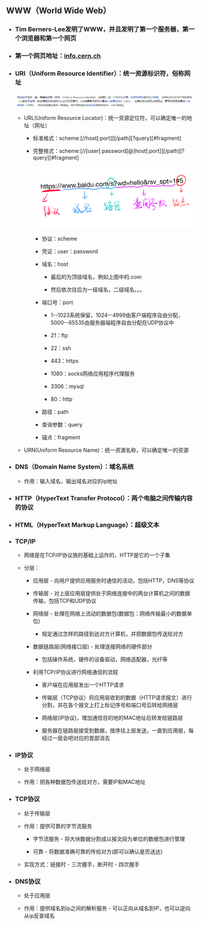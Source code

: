 ## WWW（**World Wide Web**）

* ### Tim Berners-Lee发明了WWW，并且发明了第一个服务器，第一个浏览器和第一个网页
* ### 第一个网页地址：[info.cern.ch](http://info.cern.ch/)
* ### URI（Uniform Resource Identifier）：统一资源标识符，俗称网址

  ![](/assets/URI.png)

  * URL\(Uniform Resource Locator\)：统一资源定位符，可以确定唯一的地址（网址）

    * 标准格式：scheme:\[//host\[:port\]\]\[/path\]\[?query\]\[\#fragment\]

    * 完整格式：scheme:\[//\[user\[:password\]@\]host\[:port\]\]\[/path\]\[?query\]\[\#fragment\]

      ![](/assets/URL.png)

      * 协议：scheme

      * 凭证：user：password

      * 域名：host

        * 最后的为顶级域名，例如上图中的.com

        * 然后依次往后为一级域名，二级域名。。。

      * 端口号：port

        * 1--1023系统保留，1024--4999由客户端程序自由分配，5000--65535由服务器端程序自由分配在UDP协议中

        * 21：ftp

        * 22：ssh

        * 443：https

        * 1080：socks网络应用程序代理服务

        * 3306：mysql

        * 80：http

      * 路径：path

      * 查询参数：query

      * 锚点：fragment

  * URN\(Uniform Resource Name\)：统一资源名称，可以确定唯一的资源

* ### DNS（Domain Name System）：域名系统

  * 作用：输入域名，输出域名对应的ip地址
* ### HTTP（HyperText Transfer Protocol）：两个电脑之间传输内容的协议
* ### HTML（HyperText Markup Language）：超级文本
* ### TCP/IP

  * 网络是在TCP/IP协议族的基础上运作的，HTTP是它的一个子集

  * 分层：

    * 应用层 - 向用户提供应用服务时通信的活动，包括HTTP，DNS等协议

    * 传输层 - 对上层应用层提供处于网络连接中的两台计算机之间的数据传输，包括TCP和UDP协议

    * 网络层 - 处理在网络上流动的数据包\(数据包：网络传输最小的数据单位\)

      * 规定通过怎样的路径到达对方计算机，并把数据包传送给对方

    * 数据链路层\(网络接口层\) - 处理连接网络的硬件部分

      * 包括操作系统，硬件的设备驱动，网络适配器，光纤等

    * 利用TCP/IP协议进行网络通信的流程

      * 客户端在应用层发出一个HTTP请求

      * 传输层（TCP协议）将应用层收到的数据（HTTP请求报文）进行分割，并在各个报文上打上标记序号和端口号后转给网络层

      * 网络层\(IP协议\)，增加通信目的地的MAC地址后转发给链路层

      * 服务器在链路层接受到数据，按序往上层发送，一直到应用层，每经过一层会吧对应的首部消去
* ### IP协议

  * 处于网络层

  * 作用：把各种数据包传送给对方，需要IP和MAC地址
* ### TCP协议

  * 处于传输层

  * 作用：提供可靠的字节流服务

    * 字节流服务 -  将大块数据分割成以报文段为单位的数据包进行管理

    * 可靠 - 将数据准确可靠的传给对方\(即可以确认是否送达\)

  * 实现方式：链接时 - 三次握手，断开时 - 四次握手
* ### DNS协议

  * 处于应用层

  * 作用：提供域名到ip之间的解析服务 - 可以正向从域名到IP，也可以逆向从ip反查域名



